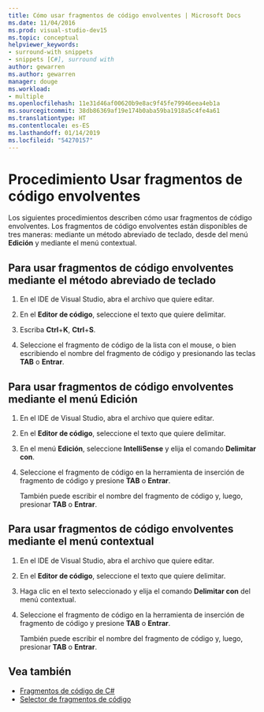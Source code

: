 ```yaml
---
title: Cómo usar fragmentos de código envolventes | Microsoft Docs
ms.date: 11/04/2016
ms.prod: visual-studio-dev15
ms.topic: conceptual
helpviewer_keywords:
- surround-with snippets
- snippets [C#], surround with
author: gewarren
ms.author: gewarren
manager: douge
ms.workload:
- multiple
ms.openlocfilehash: 11e31d46af00620b9e8ac9f45fe79946eea4eb1a
ms.sourcegitcommit: 38db86369af19e174b0aba59ba1918a5c4fe4a61
ms.translationtype: HT
ms.contentlocale: es-ES
ms.lasthandoff: 01/14/2019
ms.locfileid: "54270157"
---
```

# <a name="how-to-use-surround-with-code-snippets"></a>Procedimiento Usar fragmentos de código envolventes

Los siguientes procedimientos describen cómo usar fragmentos de código envolventes. Los fragmentos de código envolventes están disponibles de tres maneras: mediante un método abreviado de teclado, desde del menú **Edición** y mediante el menú contextual.

## <a name="to-use-surround-with-code-snippets-through-keyboard-shortcut"></a>Para usar fragmentos de código envolventes mediante el método abreviado de teclado

1. En el IDE de Visual Studio, abra el archivo que quiere editar.

1. En el **Editor de código**, seleccione el texto que quiere delimitar.

1. Escriba **Ctrl**+**K**, **Ctrl**+**S**.

1. Seleccione el fragmento de código de la lista con el mouse, o bien escribiendo el nombre del fragmento de código y presionando las teclas **TAB** o **Entrar**.

## <a name="to-use-surround-with-code-snippets-through-the-edit-menu"></a>Para usar fragmentos de código envolventes mediante el menú Edición

1. En el IDE de Visual Studio, abra el archivo que quiere editar.

1. En el **Editor de código**, seleccione el texto que quiere delimitar.

1. En el menú **Edición**, seleccione **IntelliSense** y elija el comando **Delimitar con**.

1. Seleccione el fragmento de código en la herramienta de inserción de fragmento de código y presione **TAB** o **Entrar**.

     También puede escribir el nombre del fragmento de código y, luego, presionar **TAB** o **Entrar**.

## <a name="to-use-surround-with-code-snippets-through-the-context-menu"></a>Para usar fragmentos de código envolventes mediante el menú contextual

1. En el IDE de Visual Studio, abra el archivo que quiere editar.

1. En el **Editor de código**, seleccione el texto que quiere delimitar.

1. Haga clic en el texto seleccionado y elija el comando **Delimitar con** del menú contextual.

1. Seleccione el fragmento de código en la herramienta de inserción de fragmento de código y presione **TAB** o **Entrar**.

     También puede escribir el nombre del fragmento de código y, luego, presionar **TAB** o **Entrar**.

## <a name="see-also"></a>Vea también

- [Fragmentos de código de C#](../ide/visual-csharp-code-snippets.md)
- [Selector de fragmentos de código](../ide/reference/code-snippet-picker.md)